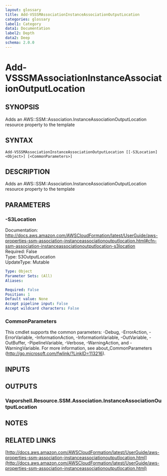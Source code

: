 ```yaml
---
layout: glossary
title: Add-VSSSMAssociationInstanceAssociationOutputLocation
categories: glossary
label1: Category
data1: Documentation
label2: Depth
data2: Deep
schema: 2.0.0
---
```


# Add-VSSSMAssociationInstanceAssociationOutputLocation

## SYNOPSIS
Adds an AWS::SSM::Association.InstanceAssociationOutputLocation resource property to the template

## SYNTAX

```
Add-VSSSMAssociationInstanceAssociationOutputLocation [[-S3Location] <Object>] [<CommonParameters>]
```

## DESCRIPTION
Adds an AWS::SSM::Association.InstanceAssociationOutputLocation resource property to the template

## PARAMETERS

### -S3Location
Documentation: http://docs.aws.amazon.com/AWSCloudFormation/latest/UserGuide/aws-properties-ssm-association-instanceassociationoutputlocation.html#cfn-ssm-association-instanceassociationoutputlocation-s3location    
Required: False    
Type: S3OutputLocation    
UpdateType: Mutable

```yaml
Type: Object
Parameter Sets: (All)
Aliases:

Required: False
Position: 1
Default value: None
Accept pipeline input: False
Accept wildcard characters: False
```

### CommonParameters
This cmdlet supports the common parameters: -Debug, -ErrorAction, -ErrorVariable, -InformationAction, -InformationVariable, -OutVariable, -OutBuffer, -PipelineVariable, -Verbose, -WarningAction, and -WarningVariable.
For more information, see about_CommonParameters (http://go.microsoft.com/fwlink/?LinkID=113216).

## INPUTS

## OUTPUTS

### Vaporshell.Resource.SSM.Association.InstanceAssociationOutputLocation

## NOTES

## RELATED LINKS

[http://docs.aws.amazon.com/AWSCloudFormation/latest/UserGuide/aws-properties-ssm-association-instanceassociationoutputlocation.html](http://docs.aws.amazon.com/AWSCloudFormation/latest/UserGuide/aws-properties-ssm-association-instanceassociationoutputlocation.html)

